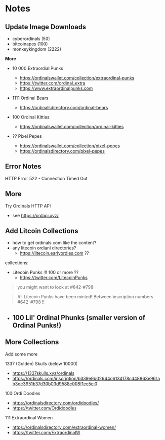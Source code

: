 # Notes

## Update Image Downloads

- cyberordinals (50)
- bitcoinapes  (100)
- monkeykingdom  (2222)


**More**

- 10 000 Extraordial Punks
  - https://ordinalswallet.com/collection/extraordinal-punks
  - https://twitter.com/ordinal_extra
  - https://www.extraordinalpunks.com
- 1111 Ordinal Bears
  - https://ordinalsdirectory.com/ordinal-bears



- 100 Ordinal Kitties
  - https://ordinalswallet.com/collection/ordinal-kitties
- ?? Pixel Pepes
  - https://ordinalswallet.com/collection/pixel-pepes
  - https://ordinalsdirectory.com/pixel-pepes




## Error Notes

HTTP Error 522  - Connection Timed Out




## More

Try Ordinals HTTP API
- see <https://ordapi.xyz/>


## Add Litcoin Collections

- how to get ordinals.com like the content?
- any litecoin ordianl directories?
  - https://litecoin.earlyordies.com   ??


collections:
-  Litecoin Punks !!!  100 or more ??
   - https://twitter.com/LitecoinPunks

> you might want to look at #642-#798

> All Litecoin Punks have been minted!
> Between inscription numbers #642-#798  !!


-  100 Lil' Ordinal Phunks (smaller version of Ordinal Punks!)
   -


## More Collections

Add some more

1337 (Golden) Skulls   (below 10000)
- <https://1337skulls.xyz/ordinals>
- https://ordinals.com/inscription/b339e9b02644c6134178cd48863e961ab3dc3951b37d30b03d9588c008f1ec5ei0


100 Ordi Doodles
- https://ordinalsdirectory.com/ordidoodles/
- https://twitter.com/Ordidoodles


111 Extraordinal Women
- https://ordinalsdirectory.com/extraordinal-women/
- https://twitter.com/ExtraordinalW

